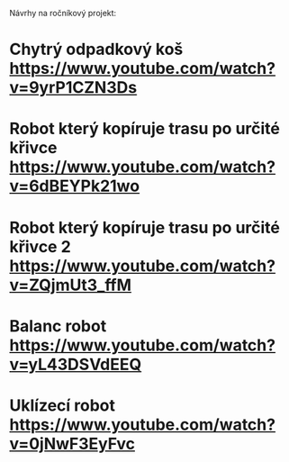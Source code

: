 Návrhy na ročníkový projekt: 

# Chytrý odpadkový koš https://www.youtube.com/watch?v=9yrP1CZN3Ds 
# Robot který kopíruje trasu po určité křivce https://www.youtube.com/watch?v=6dBEYPk21wo                 
# Robot který kopíruje trasu po určité křivce 2 https://www.youtube.com/watch?v=ZQjmUt3_ffM     
# Balanc robot https://www.youtube.com/watch?v=yL43DSVdEEQ 
# Uklízecí robot https://www.youtube.com/watch?v=0jNwF3EyFvc
